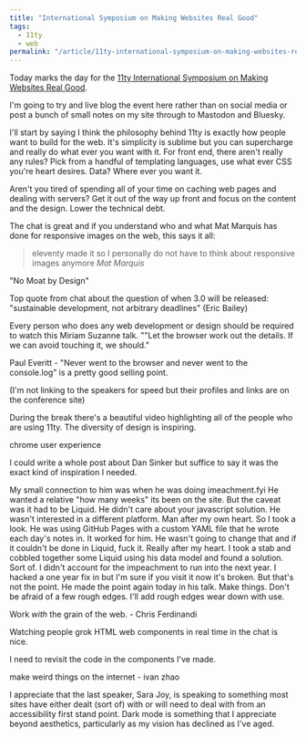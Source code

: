 ```yaml
---
title: "International Symposium on Making Websites Real Good"
tags:
  - 11ty
  - web
permalink: "/article/11ty-international-symposium-on-making-websites-real-good/"
---
```


Today marks the day for the [11ty International Symposium on Making Websites Real Good](https://conf.11ty.dev/). 

I'm going to try and live blog the event here rather than on social media or post a bunch of small notes on my site through to Mastodon and Bluesky.

I'll start by saying I think the philosophy behind 11ty is exactly how people want to build for the web. It's simplicity is sublime but you can supercharge and really do what ever you want with it. For front end, there aren't really any rules? Pick from a handful of templating languages, use what ever CSS you're heart desires. Data? Where ever you want it.

Aren't you tired of spending all of your time on caching web pages and dealing with servers? Get it out of the way up front and focus on the content and the design. Lower the technical debt.

The chat is great and if you understand who and what Mat Marquis has done for responsive images on the web, this says it all:

> eleventy made it so I personally do not have to think about responsive images anymore
<cite>Mat Marquis</cite>

"No Moat by Design"

Top quote from chat about the question of when 3.0 will be released: "sustainable development, not arbitrary deadlines" (Eric Bailey)

Every person who does any web development or design should be required to watch this Miriam Suzanne talk. ""Let the browser work out the details. If we can avoid touching it, we should." 

Paul Everitt - "Never went to the browser and never went to the console.log" is a pretty good selling point.

(I'm not linking to the speakers for speed but their profiles and links are on the conference site)

During the break there's a beautiful video highlighting all of the people who are using 11ty. The diversity of design is inspiring.

chrome user experience

I could write a whole post about Dan Sinker but suffice to say it was the exact kind of inspiration I needed.

My small connection to him was when he was doing imeachment.fyi He wanted a relative "how many weeks" its been on the site. But the caveat was it had to be Liquid. He didn't care about your javascript solution. He wasn't interested in a different platform. Man after my own heart. So I took a look. He was using GitHub Pages with a custom YAML file that he wrote each day's notes in. It worked for him. He wasn't going to change that and if it couldn't be done in Liquid, fuck it. Really after my heart. I took a stab and cobbled together some Liquid using his data model and found a solution. Sort of. I didn't account for the impeachment to run into the next year. I hacked a one year fix in but I'm sure if you visit it now it's broken. But that's not the point. He made the point again today in his talk. Make things. Don't be afraid of a few rough edges. I'll add rough edges  wear down with use.

Work *with* the grain of  the web. - Chris Ferdinandi

Watching people grok HTML web components in real time in the chat is nice.

I need to revisit the code in the components I've made.

make weird things on the internet - ivan zhao

I appreciate that the last speaker, Sara Joy, is speaking to something most sites have either dealt (sort of) with or will need to deal with from an accessibility first stand point. Dark mode is something that I appreciate beyond aesthetics, particularly as my vision has declined as I've aged.
